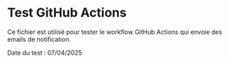 # Test GitHub Actions

Ce fichier est utilisé pour tester le workflow GitHub Actions qui envoie des emails de notification.

Date du test : 07/04/2025

